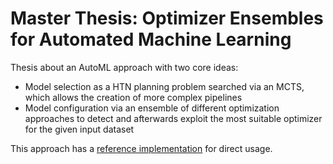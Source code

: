 # Master Thesis: Optimizer Ensembles for Automated Machine Learning

Thesis about an AutoML approach with two core ideas:
* Model selection as a HTN planning problem searched via an MCTS, which allows the creation of more complex pipelines
* Model configuration via an ensemble of different optimization approaches to detect and afterwards exploit the most suitable optimizer for the given input dataset

This approach has a [reference implementation](https://github.com/Berberer/frankensteins-automl) for direct usage.
